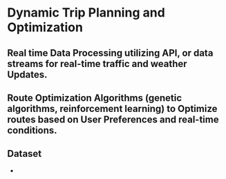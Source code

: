 # Dynamic Trip Planning and Optimization

## Real time Data Processing utilizing API, or data streams for real-time traffic and weather Updates.
## Route Optimization Algorithms (genetic algorithms, reinforcement learning) to Optimize routes based on User Preferences and real-time conditions.


## Dataset
  *
